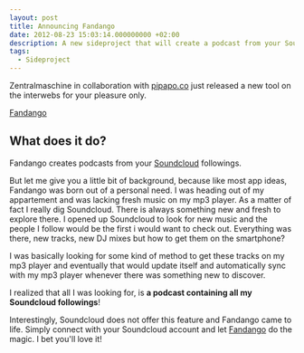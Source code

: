 ```yaml
---
layout: post
title: Announcing Fandango
date: 2012-08-23 15:03:14.000000000 +02:00
description: A new sideproject that will create a podcast from your Soundcloud followings.
tags:
  - Sideproject
---
```


Zentralmaschine in collaboration with [pipapo.co](http://pipapo.co) just released a new tool on the interwebs for your pleasure only.

[Fandango](http://fandangocast.com)

## What does it do?
Fandango creates podcasts from your [Soundcloud](http://soundcloud.com) followings.

But let me give you a little bit of background, because like most app ideas, Fandango was born out of a personal need. I was heading out of my appartement and was lacking fresh music on my mp3 player.
As a matter of fact I really dig Soundcloud. There is always something new and fresh to explore there. I opened up Soundcloud to look for new music and the people I follow would be the first i would want to check out. Everything was there, new tracks, new DJ mixes but how to get them on the smartphone?

I was basically looking for some kind of method to get these tracks on my mp3 player and eventually that would update itself and automatically sync with my mp3 player whenever there was something new to discover.

I realized that all I was looking for, is **a podcast containing all my Soundcloud followings**!

Interestingly, Soundcloud does not offer this feature and Fandango came to life. Simply connect with your Soundcloud account and let [Fandango](http://fandangocast.com) do the magic. I bet you'll love it!

